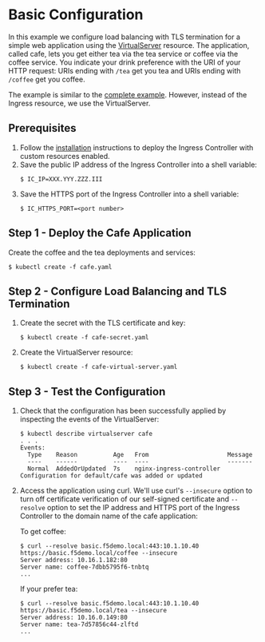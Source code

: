 # Basic Configuration

In this example we configure load balancing with TLS termination for a simple web application using the [VirtualServer](https://docs.nginx.com/nginx-ingress-controller/configuration/virtualserver-and-virtualserverroute-resources/) resource. The application, called cafe, lets you get either tea via the tea service or coffee via the coffee service. You indicate your drink preference with the URI of your HTTP request: URIs ending with `/tea` get you tea and URIs ending with `/coffee` get you coffee.

The example is similar to the [complete example](../../examples/complete-example/README.md). However, instead of the Ingress resource, we use the VirtualServer.

## Prerequisites  

1. Follow the [installation](https://docs.nginx.com/nginx-ingress-controller/installation/installation-with-manifests/) instructions to deploy the Ingress Controller with custom resources enabled.
1. Save the public IP address of the Ingress Controller into a shell variable:
    ```
    $ IC_IP=XXX.YYY.ZZZ.III
    ```
1. Save the HTTPS port of the Ingress Controller into a shell variable:
    ```
    $ IC_HTTPS_PORT=<port number>
    ```

## Step 1 - Deploy the Cafe Application

Create the coffee and the tea deployments and services:
```
$ kubectl create -f cafe.yaml
```

## Step 2 - Configure Load Balancing and TLS Termination

1. Create the secret with the TLS certificate and key:
    ```
    $ kubectl create -f cafe-secret.yaml
    ```

2. Create the VirtualServer resource:
    ```
    $ kubectl create -f cafe-virtual-server.yaml
    ```

## Step 3 - Test the Configuration

1. Check that the configuration has been successfully applied by inspecting the events of the VirtualServer:
    ```
    $ kubectl describe virtualserver cafe
    . . .
    Events:
      Type    Reason          Age   From                      Message
      ----    ------          ----  ----                      -------
      Normal  AddedOrUpdated  7s    nginx-ingress-controller  Configuration for default/cafe was added or updated
    ```
1. Access the application using curl. We'll use curl's `--insecure` option to turn off certificate verification of our self-signed certificate and `--resolve` option to set the IP address and HTTPS port of the Ingress Controller to the domain name of the cafe application:
    
    To get coffee:
    ```
    $ curl --resolve basic.f5demo.local:443:10.1.10.40 https://basic.f5demo.local/coffee --insecure
    Server address: 10.16.1.182:80
    Server name: coffee-7dbb5795f6-tnbtq
    ...
    ```
    If your prefer tea:
    ```
    $ curl --resolve basic.f5demo.local:443:10.1.10.40 https://basic.f5demo.local/tea --insecure
    Server address: 10.16.0.149:80
    Server name: tea-7d57856c44-zlftd
    ...